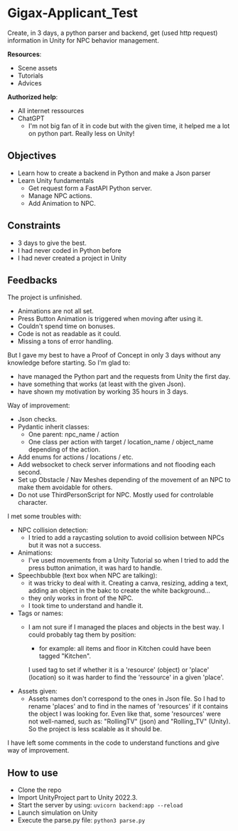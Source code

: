 # Gigax-Applicant_Test
Create, in 3 days, a python parser and backend, get (used http request) information in Unity for NPC behavior management.

**Resources**:
- Scene assets
- Tutorials
- Advices

**Authorized help**:
- All internet ressources
- ChatGPT
    - I'm not big fan of it in code but with the given time, it helped me a lot on python part. Really less on Unity!

Objectives
--
- Learn how to create a backend in Python and make a Json parser
- Learn Unity fundamentals
    - Get request form a FastAPI Python server.
    - Manage NPC actions.
    - Add Animation to NPC.

Constraints
--
- 3 days to give the best.
- I had never coded in Python before
- I had never created a project in Unity

Feedbacks
--
The project is unfinished.
- Animations are not all set.
- Press Button Animation is triggered when moving after using it.
- Couldn't spend time on bonuses.
- Code is not as readable as it could.
- Missing a tons of error handling.

But I gave my best to have a Proof of Concept in only 3 days without any knowledge before starting. So I'm glad to:
- have managed the Python part and the requests from Unity the first day.
- have something that works (at least with the given Json).
- have shown my motivation by working 35 hours in 3 days.

Way of improvement:
- Json checks.
- Pydantic inherit classes:
    - One parent: npc_name / action
    - One class per action with target / location_name / object_name depending of the action.
- Add enums for actions / locations / etc.
- Add websocket to check server informations and not flooding each second.
- Set up Obstacle / Nav Meshes depending of the movement of an NPC to make them avoidable for others.
- Do not use ThirdPersonScript for NPC. Mostly used for controlable character.


I met some troubles with:
- NPC collision detection:
    - I tried to add a raycasting solution to avoid collision between NPCs but it was not a success.
- Animations:
    - I've used movements from a Unity Tutorial so when I tried to add the press button animation, it was hard to handle.
- Speechbubble (text box when NPC are talking):
    - it was tricky to deal with it. Creating a canva, resizing, adding a text, adding an object in the bakc to create the white background...
    - they only works in front of the NPC.
    - I took time to understand and handle it.
- Tags or names:
    - I am not sure if I managed the places and objects in the best way. I could probably tag them by position:
        - for example: all items and floor in Kitchen could have been tagged "Kitchen".
        
        I used tag to set if whether it is a 'resource' (object) or 'place' (location) so it was harder to find the 'ressource' in a given 'place'.
- Assets given:
    - Assets names don't correspond to the ones in Json file. So I had to rename 'places' and to find in the names of 'resources' if it contains the object I was looking for. Even like that, some 'resources' were not well-named, such as: "RollingTV" (json) and "Rolling_TV" (Unity). So the project is less scalable as it should be.

I have left some comments in the code to understand functions and give way of improvement.

How to use
--
- Clone the repo
- Import UnityProject part to Unity 2022.3.
- Start the server by using: `uvicorn backend:app --reload`
- Launch simulation on Unity
- Execute the parse.py file: `python3 parse.py`


